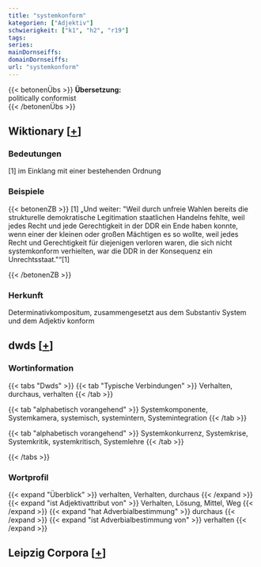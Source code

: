 ```yaml
---
title: "systemkonform"
kategorien: ["Adjektiv"]
schwierigkeit: ["k1", "h2", "r19"]
tags:
series:
mainDornseiffs:
domainDornseiffs:
url: "systemkonform"
---
```


{{< betonenÜbs >}}
**Übersetzung:**  
politically conformist  
{{< /betonenÜbs >}}

## Wiktionary [[+](https://de.wiktionary.org/wiki/systemkonform)]

### Bedeutungen
[1] im Einklang mit einer bestehenden Ordnung  

### Beispiele
{{< betonenZB >}}
[1] „Und weiter: "Weil durch unfreie Wahlen bereits die strukturelle demokratische Legitimation staatlichen Handelns fehlte, weil jedes Recht und jede Gerechtigkeit in der DDR ein Ende haben konnte, wenn einer der kleinen oder großen Mächtigen es so wollte, weil jedes Recht und Gerechtigkeit für diejenigen verloren waren, die sich nicht systemkonform verhielten, war die DDR in der Konsequenz ein Unrechtsstaat."“[1]  

{{< /betonenZB >}}
### Herkunft
Determinativkompositum, zusammengesetzt aus dem Substantiv System und dem Adjektiv konform  



## dwds [[+](https://www.dwds.de/wb/systemkonform)]

### Wortinformation
{{< tabs "Dwds" >}}
{{< tab "Typische Verbindungen" >}}
Verhalten, durchaus, verhalten
{{< /tab >}}

{{< tab "alphabetisch vorangehend" >}}
Systemkomponente, Systemkamera, systemisch, systemintern, Systemintegration
{{< /tab >}}

{{< tab "alphabetisch vorangehend" >}}
Systemkonkurrenz, Systemkrise, Systemkritik, systemkritisch, Systemlehre
{{< /tab >}}

{{< /tabs >}}

### Wortprofil
{{< expand "Überblick" >}} verhalten, Verhalten, durchaus {{< /expand >}}
{{< expand "ist Adjektivattribut von" >}} Verhalten, Lösung, Mittel, Weg {{< /expand >}}
{{< expand "hat Adverbialbestimmung" >}} durchaus {{< /expand >}}
{{< expand "ist Adverbialbestimmung von" >}} verhalten {{< /expand >}}

## Leipzig Corpora [[+](https://corpora.uni-leipzig.de/en/res?word=systemkonform&corpusId=deu_newscrawl-public_2018)]

